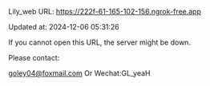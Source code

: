 Lily_web URL: https://222f-61-165-102-156.ngrok-free.app

Updated at: 2024-12-06 05:31:26

If you cannot open this URL, the server might be down.

Please contact: 

goley04@foxmail.com Or Wechat:GL_yeaH